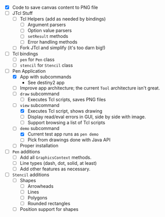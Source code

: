 - [x] Code to save canvas content to PNG file
- [ ] JTcl Stuff
    - [ ] Tcl Helpers (add as needed by bindings)
        - [ ] Argument parsers
        - [ ] Option value parsers
        - [ ] `setResult` methods
        - [ ] Error handling methods
    - [ ] Fork JTcl and simplify (it's too darn big!)
- [ ] Tcl bindings
    - [ ] `pen` for `Pen` class 
    - [ ] `stencil` for `Stencil` class
- [ ] Pen Application
    - [x] App with subcommands
        - See destiny2 app
    - [ ] Improve app architecture; the current `Tool` architecture isn't great.
    - [ ] `draw` subcommand
        - [ ] Executes Tcl scripts, saves PNG files
    - [ ] `view` subcommand
        - [x] Executes Tcl script, shows drawing
        - [ ] Display read/eval errors in GUI, side by side with image.
        - [ ] Support browsing a list of Tcl scripts
    - [ ] `demo` subcommand
        - [x] Current test app runs as `pen demo`
        - [ ] Pick from drawings done with Java API
    - [ ] Proper installation
- [ ] `Pen` additions
    - [ ] Add all `GraphicsContext` methods.
    - [ ] Line types (dash, dot, solid, at least)
    - [ ] Add other features as necessary.
- [ ] `Stencil` additions
    - [ ] Shapes
        - [ ] Arrowheads
        - [ ] Lines
        - [ ] Polygons
        - [ ] Rounded rectangles
    - [ ] Position support for shapes
